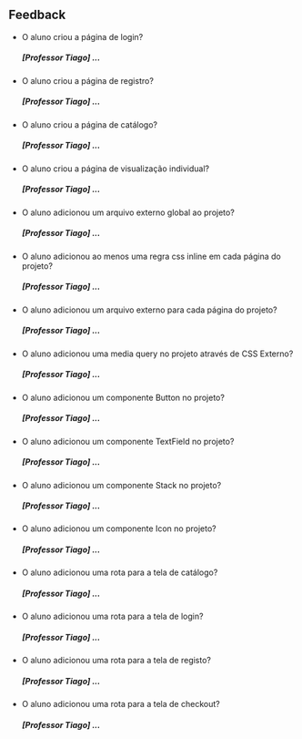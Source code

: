 ## Feedback

* O aluno criou a página de login?
  ##### [Professor Tiago] ...

* O aluno criou a página de registro?
  ##### [Professor Tiago] ...

* O aluno criou a página de catálogo?
  ##### [Professor Tiago] ...

* O aluno criou a página de visualização individual?
  ##### [Professor Tiago] ...

* O aluno adicionou um arquivo externo global ao projeto?
  ##### [Professor Tiago] ...

* O aluno adicionou ao menos uma regra css inline em cada página do projeto?
  ##### [Professor Tiago] ...

* O aluno adicionou um arquivo externo para cada página do projeto?
  ##### [Professor Tiago] ...

* O aluno adicionou uma media query no projeto através de CSS Externo?
  ##### [Professor Tiago] ...

* O aluno adicionou um componente Button no projeto?
  ##### [Professor Tiago] ...

* O aluno adicionou um componente TextField no projeto?
  ##### [Professor Tiago] ...

* O aluno adicionou um componente Stack no projeto?
  ##### [Professor Tiago] ...

* O aluno adicionou um componente Icon no projeto?
  ##### [Professor Tiago] ...

* O aluno adicionou uma rota para a tela de catálogo?
  ##### [Professor Tiago] ...

* O aluno adicionou uma rota para a tela de login?
  ##### [Professor Tiago] ...

* O aluno adicionou uma rota para a tela de registo?
  ##### [Professor Tiago] ...

* O aluno adicionou uma rota para a tela de checkout?
  ##### [Professor Tiago] ...
